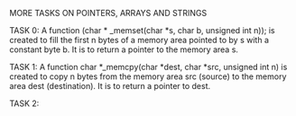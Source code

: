 MORE TASKS ON POINTERS, ARRAYS AND STRINGS

TASK 0: A function (char * _memset(char *s, char b, unsigned int n));
        is created to fill the first n bytes of a memory area pointed to by s
        with a constant byte b. It is to return a pointer to the memory area s.

TASK 1: A function char *_memcpy(char *dest, char *src, unsigned int n)
        is created to copy n bytes from the memory area src (source) to the memory area dest (destination).
        It is to return a pointer to dest.

TASK 2:
